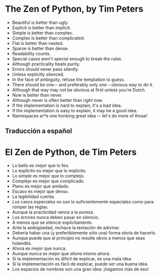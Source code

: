# The Zen of Python, by Tim Peters

* Beautiful is better than ugly.
* Explicit is better than implicit.
* Simple is better than complex.
* Complex is better than complicated.
* Flat is better than nested.
* Sparse is better than dense.
* Readability counts.
* Special cases aren't special enough to break the rules.
* Although practicality beats purity.
* Errors should never pass silently.
* Unless explicitly silenced.
* In the face of ambiguity, refuse the temptation to guess.
* There should be one-- and preferably only one --obvious way to do it.
* Although that way may not be obvious at first unless you're Dutch.
* Now is better than never.
* Although never is often better than *right* now.
* If the implementation is hard to explain, it's a bad idea.
* If the implementation is easy to explain, it may be a good idea.
* Namespaces ar*e one honking great idea -- let's do more of those!



## Traducción a español
# El Zen de Python, de Tim Peters

* Lo bello es mejor que lo feo.
* Lo explícito es mejor que lo implícito.
* Lo simple es mejor que lo complejo.
* Complejo es mejor que complicado.
* Plano es mejor que anidado.
* Escaso es mejor que denso.
* La legibilidad cuenta.
* Los casos especiales no son lo suficientemente especiales como para romper las reglas.
* Aunque la practicidad vence a la pureza.
* Los errores nunca deben pasar en silencio.
* A menos que se silencie explícitamente.
* Ante la ambigüedad, rechace la tentación de adivinar.
* Debería haber una (y preferiblemente sólo una) forma obvia de hacerlo.
* Aunque puede que al principio no resulte obvio a menos que seas holandés.
* Ahora es mejor que nunca.
* Aunque nunca es mejor que *ahora mismo* ahora.
* Si la implementación es difícil de explicar, es una mala idea.
* Si la implementación es fácil de explicar, puede ser una buena idea.
* Los espacios de nombres son una gran idea: ¡hagamos más de eso!